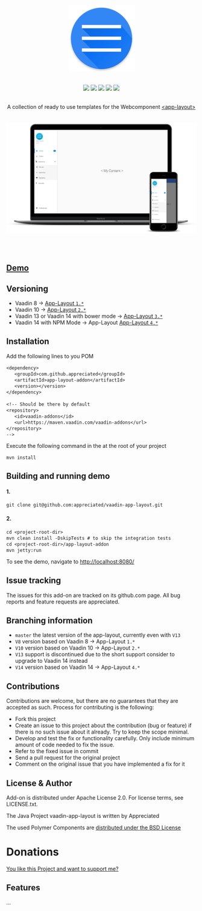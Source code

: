 <p align="center"><img src="https://raw.githubusercontent.com/appreciated/blob/master/app-layout/logo_low_res.png">
<br>
<br>
</p>    

<p align="center">
  <a href="https://vaadin.com/directory/component/app-layout-add-on"><img src="https://img.shields.io/badge/Vaadin%20Directory-published-00b4f0.svg"></a>
  <a href="https://vaadin.com/directory/component/app-layout-add-on"><img src="https://img.shields.io/vaadin-directory/version/app-layout-add-on.svg" /></a>
   <a href="https://vaadin.com/directory/component/app-layout-add-on"><img src="https://img.shields.io/vaadin-directory/rating/app-layout-add-on.svg" /></a>
   <a href="https://vaadin.com/directory/component/app-layout-add-on"><img src="https://img.shields.io/vaadin-directory/release-date/app-layout-add-on.svg" /></a>
   <a href="https://dev.azure.com/GoebelJohannes/GoebelJohannes/_build/latest?definitionId=1&branchName=master"><img src="https://dev.azure.com/GoebelJohannes/GoebelJohannes/_apis/build/status/appreciated.vaadin-app-layout?branchName=master" /></a>
</p>
<p align="center">
   <br>
A collection of ready to use templates for the Webcomponent <a href="https://www.webcomponents.org/element/PolymerElements/app-layout">&lt;app-layout&gt;</a>
  <br>
   <br>
  <br>
  <img src="https://github.com/appreciated/blob/blob/master/app-layout/mockup.png?raw=true">
</p>
<br>
<br>

## [Demo](https://appreciated-collection.herokuapp.com/app-layout/)


## Versioning

* Vaadin 8 -> [App-Layout `1.*`](https://vaadin.com/directory/component/app-layout-add-on/1.0.2)
* Vaadin 10 -> [App-Layout `2.*`](https://vaadin.com/directory/component/app-layout-add-on/2.1.0)
* Vaadin 13 or Vaadin 14 with bower mode -> [App-Layout `3.*`](https://vaadin.com/directory/component/app-layout-add-on/3.0.0.beta5)
* Vaadin 14 with NPM Mode -> App-Layout [App-Layout `4.*`](https://vaadin.com/directory/component/app-layout-add-on)

## Installation

Add the following lines to you POM
```
<dependency>
   <groupId>com.github.appreciated</groupId>
   <artifactId>app-layout-addon</artifactId>
   <version></version>
</dependency>

<!-- Should be there by default
<repository>
   <id>vaadin-addons</id>
   <url>https://maven.vaadin.com/vaadin-addons</url>
</repository> 
--> 
```

Execute the following command in the at the root of your project

```
mvn install
```

## Building and running demo

#### 1. 

```
git clone git@github.com:appreciated/vaadin-app-layout.git
```
#### 2. 

```
cd <project-root-dir>
mvn clean install -DskipTests # to skip the integration tests
cd <project-root-dir>/app-layout-addon
mvn jetty:run
```

To see the demo, navigate to [http://localhost:8080/](http://localhost:8080/)

## Issue tracking

The issues for this add-on are tracked on its github.com page. All bug reports and feature requests are appreciated. 

## Branching information

* `master` the latest version of the app-layout, currently even with `V13`
* `V8` version based on Vaadin 8 -> App-Layout `1.*`
* `V10` version based on Vaadin 10 -> App-Layout `2.*`
* `V13` support is discontinued due to the short support consider to upgrade to Vaadin 14 instead
* `V14` version based on Vaadin 14 -> App-Layout `4.*`

## Contributions

Contributions are welcome, but there are no guarantees that they are accepted as such. Process for contributing is the following:
- Fork this project
- Create an issue to this project about the contribution (bug or feature) if there is no such issue about it already. Try to keep the scope minimal.
- Develop and test the fix or functionality carefully. Only include minimum amount of code needed to fix the issue.
- Refer to the fixed issue in commit
- Send a pull request for the original project
- Comment on the original issue that you have implemented a fix for it

## License & Author

Add-on is distributed under Apache License 2.0. For license terms, see LICENSE.txt.

The Java Project vaadin-app-layout is written by Appreciated 

The used Polymer Components are [distributed under the BSD License](https://github.com/Polymer/polymer/blob/master/LICENSE.txt)


# Donations

[You like this Project and want to support me?](https://www.paypal.com/cgi-bin/webscr?cmd=_s-xclick&hosted_button_id=RH84HC939XQHS)

## Features

...
